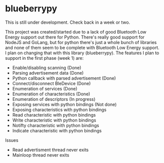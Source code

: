 # blueberrypy

This is still under development. Check back in a week or two.

This project was created/started due to a lack of good Bluetooth Low Energy support out there for Python. There's really good support for NodeJS and GoLang, but for python there's just a whole bunch of libraries and none of them seem to be complete with Bluetooth Low Energy support. I plan on changing that with this library (blueberrypy). The features I plan to support in the first phase (week 1) are:

- Enable/disabling scanning (Done)
- Parsing advertisement data (Done)
- Python callback with parsed advertisement (Done)
- Connect/disconnect BleDevice (Done)
- Enumeration of services (Done)
- Enumeration of characteristics (Done)
- Enumeration of descriptors (In progress)
- Exposing services with python bindings (Not done)
- Exposing characteristics with python bindings
- Read characteristic with python bindings
- Write characteristic with python bindings
- Notifty characteristic with python bindings
- Indicate characteristic with python bindings

Issues
 - Read advertisment thread never exits
 - Mainloop thread never exits
